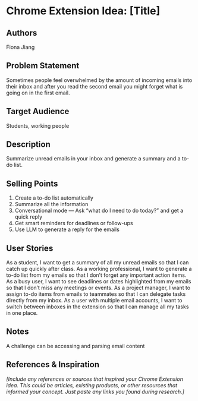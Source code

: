 # Chrome Extension Idea: [Title]

## Authors

Fiona Jiang

## Problem Statement

Sometimes people feel overwhelmed by the amount of incoming emails into their inbox and after you read the second email you might forget what is going on in the first email.

## Target Audience

Students, working people

## Description

Summarize unread emails in your inbox and generate a summary and a to-do list. 

## Selling Points

1. Create a to-do list automatically
2. Summarize all the information
3. Conversational mode — Ask “what do I need to do today?” and get a quick reply
4. Get smart reminders for deadlines or follow-ups
5. Use LLM to generate a reply for the emails

## User Stories
As a student, I want to get a summary of all my unread emails so that I can catch up quickly after class.
As a working professional, I want to generate a to-do list from my emails so that I don’t forget any important action items.
As a busy user, I want to see deadlines or dates highlighted from my emails so that I don’t miss any meetings or events.
As a project manager, I want to assign to-do items from emails to teammates so that I can delegate tasks directly from my inbox.
As a user with multiple email accounts, I want to switch between inboxes in the extension so that I can manage all my tasks in one place.

## Notes
A challenge can be accessing and parsing email content

## References & Inspiration

_[Include any references or sources that inspired your Chrome Extension idea. This could be articles, existing products, or other resources that informed your concept. Just paste any links you found during research.]_
